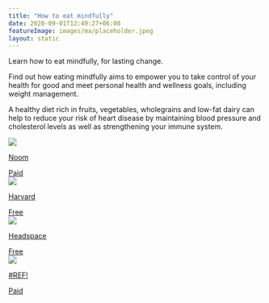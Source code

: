 ```yaml
---
title: "How to eat mindfully"
date: 2020-09-01T12:49:27+06:00
featureImage: images/ma/placeholder.jpeg
layout: static
---
```


Learn how to eat mindfully, for lasting change.

Find out how eating mindfully aims to empower you to take control of your health for good and meet personal health and wellness goals, including weight management.

A healthy diet rich in fruits, vegetables, wholegrains and low-fat dairy can help to reduce your risk of heart disease by maintaining blood pressure and cholesterol levels as well as strengthening your immune system.

<a class="ma-link" href="https://www.noom.com/"><div class="ma-card"><div class="ma-icon"><img src ="/images/icon-pound.png"/></div><div class="ma-name"><p>Noom</p></div><div class="ma-paid-text"><span>Paid</span></div></div></a><a class="ma-link" href="https://www.health.harvard.edu/staying-healthy/8-steps-to-mindful-eating"><div class="ma-card"><div class="ma-icon"><img src ="/images/icon-check.png"/></div><div class="ma-name"><p>Harvard</p></div><div class="ma-paid-text"><span>Free</span></div></div></a><a class="ma-link" href="https://www.headspace.com/mindfulness/mindful-eating"><div class="ma-card"><div class="ma-icon"><img src ="/images/icon-check.png"/></div><div class="ma-name"><p>Headspace</p></div><div class="ma-paid-text"><span>Free</span></div></div></a><a class="ma-link" href="#REF!"><div class="ma-card"><div class="ma-icon"><img src ="/images/icon-pound.png"/></div><div class="ma-name"><p>#REF!</p></div><div class="ma-paid-text"><span>Paid</span></div></div></a>  

<br/><br/>






